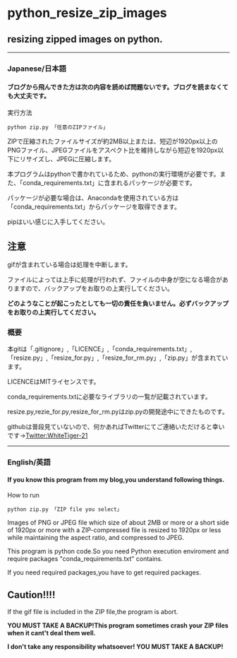 # python_resize_zip_images
## resizing zipped images  on python.
---
### Japanese/日本語
#### ブログから飛んできた方は次の内容を読めば問題ないです。ブログを読まなくても大丈夫です。
実行方法
```bash:python run
python zip.py 「任意のZIPファイル」
```
ZIPで圧縮されたファイルサイズが約2MB以上または、短辺が1920px以上のPNGファイル、JPEGファイルをアスペクト比を維持しながら短辺を1920px以下にリサイズし、JPEGに圧縮します。

本プログラムはpythonで書かれているため、pythonの実行環境が必要です。また、「conda_requirements.txt」に含まれるパッケージが必要です。

パッケージが必要な場合は、Anacondaを使用されている方は「conda_requirements.txt」からパッケージを取得できます。

pipはいい感じに入手してください。

## 注意
gifが含まれている場合は処理を中断します。

ファイルによっては上手に処理が行われず、ファイルの中身が空になる場合がありますので、バックアップをお取りの上実行してください。

__どのようなことが起こったとしても一切の責任を負いません。必ずバックアップをお取りの上実行してください。__

### 概要
本gitは「.gitignore」,「LICENCE」,「conda_requirements.txt」,「resize.py」,「resize_for.py」,「resize_for_rm.py」,「zip.py」が含まれています。

LICENCEはMITライセンスです。

conda_requirements.txtに必要なライブラリの一覧が記載されています。

resize.py,rezie_for.py,resize_for_rm.pyはzip.pyの開発途中にできたものです。

githubは普段見ていないので、何かあればTwitterにてご連絡いただけると幸いです→[Twitter:WhiteTiger-21](https://twitter.com/WhiteTiger_21_s)

---
### English/英語
#### If you know this program from my blog,you understand following things.
How to run
```bash:python run
python zip.py 「ZIP file you select」
```
Images of PNG or JPEG file which size of about 2MB or more or a short side of 1920px or more with a ZIP-compressed file is resized to 1920px or less while maintaining the aspect ratio, and compressed to JPEG.

This program is python code.So you need Python execution enviroment and require packages "conda_requirements.txt" contains.

If you need required packages,you have to get required packages.

## Caution!!!!
If the gif file is included in the ZIP file,the program is abort.

__YOU MUST TAKE A BACKUP!This program sometimes crash your ZIP files when it cant't deal them well.__

__I don't take any responsibility whatsoever! YOU MUST TAKE A BACKUP!__
